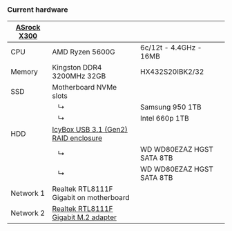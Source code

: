 ### Current hardware

| [ASrock X300](https://www.asrock.com/nettop/AMD/DeskMini%20X300%20Series/index.asp) |           |                           |
|-------------|-----------------------------------------------------------------------------------|---------------------------|
| CPU         | AMD Ryzen 5600G                                                                   | 6c/12t - 4.4GHz - 16MB    |
| Memory      | Kingston DDR4 3200MHz 32GB                                                        | HX432S20IBK2/32           |
| SSD         | Motherboard NVMe slots                                                            |                           |
|             | &nbsp;&nbsp; ↳                                                                    | Samsung 950 1TB           |
|             | &nbsp;&nbsp; ↳                                                                    | Intel 660p 1TB            |
| HDD         | [IcyBox USB 3.1 (Gen2) RAID enclosure](https://icybox.de/en/product.php?id=176)   |                           |
|             | &nbsp;&nbsp; ↳                                                                    | WD WD80EZAZ HGST SATA 8TB |
|             | &nbsp;&nbsp; ↳                                                                    | WD WD80EZAZ HGST SATA 8TB |
| Network 1   | Realtek RTL8111F Gigabit on motherboard                                           |                           |
| Network 2   | [Realtek RTL8111F Gigabit M.2 adapter](https://www.dfrobot.com/product-2318.html) |                           |
